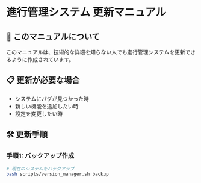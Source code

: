 # 進行管理システム 更新マニュアル

## 🎯 このマニュアルについて
このマニュアルは、技術的な詳細を知らない人でも進行管理システムを更新できるように作成されています。

## 📋 更新が必要な場合
- システムにバグが見つかった時
- 新しい機能を追加したい時
- 設定を変更したい時

## 🛠️ 更新手順

### 手順1: バックアップ作成
```bash
# 現在のシステムをバックアップ
bash scripts/version_manager.sh backup
